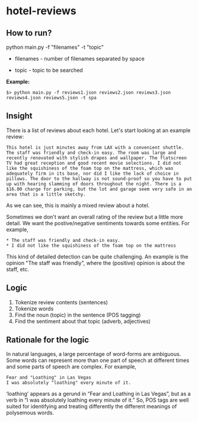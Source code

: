 # hotel-reviews

## How to run?
python main.py -f "filenames" -t "topic"

* filenames - number of filenames separated by space

* topic     - topic to be searched

**Example:**
```
$> python main.py -f reviews1.json reviews2.json reviews3.json reviews4.json reviews5.json -t spa
```

## Insight
There is a list of reviews about each hotel. Let's start looking at an example review:
```
This hotel is just minutes away from LAX with a convenient shuttle. The staff was friendly and check-in easy. The room was large and recently renovated with stylish drapes and wallpaper. The flatscreen TV had great reception and good recent movie selections. I did not like the squishiness of the foam top on the mattress, which was adequately firm in its base, nor did I like the lack of choice in pillows. The door to the hallway is not sound-proof so you have to put up with hearing slamming of doors throughout the night. There is a $16.00 charge for parking, but the lot and garage seem very safe in an area that is a little sketchy.
```
As we can see, this is mainly a mixed review about a hotel.

Sometimes we don't want an overall rating of the review but a little more detail. We want the postive/negative sentiments towards some entities. For example,
```
* The staff was friendly and check-in easy.
* I did not like the squishiness of the foam top on the mattress
```

This kind of detailed detection can be quite challenging. An example is the opinion "The staff was friendly", where the (positive) opinion is about the staff, etc.

## Logic
1. Tokenize review contents (sentences)
2. Tokenize words
3. Find the noun (topic) in the sentence (POS tagging)
4. Find the sentiment about that topic (adverb, adjectives)

## Rationale for the logic
In natural languages, a large percentage of word-forms are ambiguous. Some words can represent more than one part of speech at different times and some parts of speech are complex. For example,
```
Fear and "Loathing" in Las Vegas
I was absolutely "loathing" every minute of it.
```
‘loathing’ appears as a gerund in “Fear and Loathing in Las Vegas”, but as a verb in “I was absolutely loathing every minute of it.”
So, POS tags are well suited for identifying and treating differently the different meanings of polysemous words.
